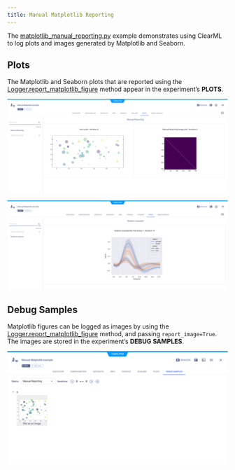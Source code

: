 ```yaml
---
title: Manual Matplotlib Reporting
---
```


The [matplotlib_manual_reporting.py](https://github.com/allegroai/clearml/blob/master/examples/reporting/matplotlib_manual_reporting.py) 
example demonstrates using ClearML to log plots and images generated by Matplotlib and Seaborn. 

## Plots

The Matplotlib and Seaborn plots that are reported using the [Logger.report_matplotlib_figure](../../references/sdk/logger.md#report_matplotlib_figure)
method appear in the experiment’s **PLOTS**.

![Experiment Matplotlib plots](../../img/manual_matplotlib_reporting_01.png)

![Experiment Seaborn plot](../../img/manual_matplotlib_reporting_02.png)

## Debug Samples

Matplotlib figures can be logged as images by using the [Logger.report_matplotlib_figure](../../references/sdk/logger.md#report_matplotlib_figure) 
method, and passing `report_image=True`. The images are stored in the experiment’s **DEBUG SAMPLES**.

![Experiment debug sample](../../img/manual_matplotlib_reporting_03.png)